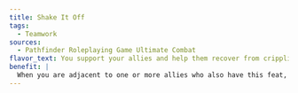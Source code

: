 ```yaml
---
title: Shake It Off
tags:
  - Teamwork
sources:
  - Pathfinder Roleplaying Game Ultimate Combat
flavor_text: You support your allies and help them recover from crippling effects.
benefit: |
  When you are adjacent to one or more allies who also have this feat, you gain a +1 bonus on saving throws per such ally (maximum +4).
---
```



